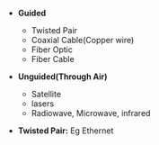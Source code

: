 - **Guided**
  - Twisted Pair
  - Coaxial Cable(Copper wire)
  - Fiber Optic
  - Fiber Cable
- **Unguided(Through Air)**
  - Satellite
  - lasers
  - Radiowave, Microwave, infrared

- **Twisted Pair:** Eg Ethernet
